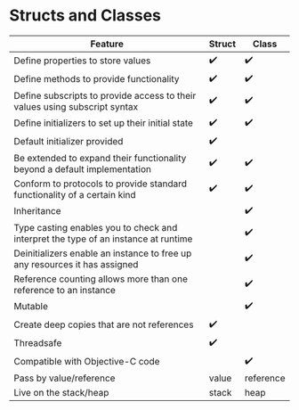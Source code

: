 # Structs and Classes

Feature | Struct | Class
---|---|---
Define properties to store values | :heavy_check_mark: | :heavy_check_mark:
Define methods to provide functionality | :heavy_check_mark: | :heavy_check_mark:
Define subscripts to provide access to their values using subscript syntax | :heavy_check_mark: | :heavy_check_mark:
Define initializers to set up their initial state | :heavy_check_mark: | :heavy_check_mark:
Default initializer provided | :heavy_check_mark: | 
Be extended to expand their functionality beyond a default implementation | :heavy_check_mark: | :heavy_check_mark:
Conform to protocols to provide standard functionality of a certain kind| :heavy_check_mark: | :heavy_check_mark:
Inheritance |  | :heavy_check_mark:
Type casting enables you to check and interpret the type of an instance at runtime |  | :heavy_check_mark:
Deinitializers enable an instance to free up any resources it has assigned |  | :heavy_check_mark:
Reference counting allows more than one reference to an instance |  | :heavy_check_mark:
Mutable |  | :heavy_check_mark:
Create deep copies that are not references | :heavy_check_mark: |
Threadsafe | :heavy_check_mark: |
Compatible with Objective-C code |  | :heavy_check_mark:
Pass by value/reference | value | reference
Live on the stack/heap | stack | heap


